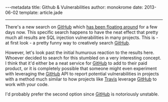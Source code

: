 ---metadata
title: Github & Vulnerabilities
author: monokrome
date: 2013-06-02
template: article.jade

---

There's a new search on [GitHub][gh] which [has been floating around][lulz] for a few
days now. This specific search happens to have the neat effect that pretty much
all results are SQL injection vulnerabilities in many projects. This is - at
first look - a pretty funny way to creatively search [GitHub][gh].

However, let's look past the initial humurous reaction to the results here.
Whoever decided to search for this stumbled on a very interesting concept. I
think that it'd either be a neat service for [GitHub][gh] to add to their paid
product, or it is completely possible that someone might even experiment with
leveraging the [GitHub][gh] API to report potential vulnerabilities in projects
with a method much similar to how projects like [Travis][tci] leverage
[GitHub][gh] to work with your code.

I'd probably prefer the second option since [GitHub][gh] is notoriously
unstable.

[gh]: http://github.com "GitHub - Social Coding"
[tci]: http://travis-ci.org "Travis Continuous Integration"
[lulz]: http://goo.gl/PX5zP "Potential MySQL Injection Attacks"
